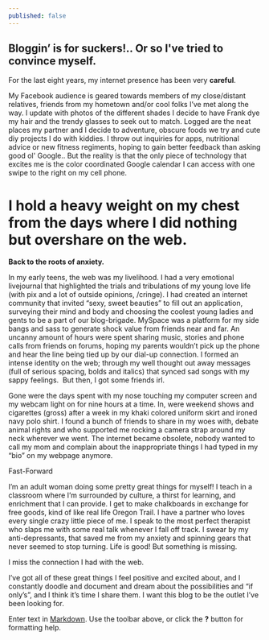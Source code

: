 ```yaml
---
published: false
---
```

## Bloggin’ is for suckers!.. Or so I've tried to convince myself. ##

For the last eight years, my internet presence has been very **careful**. 

My Facebook audience is geared towards members of my close/distant relatives, friends from my hometown and/or cool folks I’ve met along the way. I update with photos of the different shades I decide to have Frank dye my hair and the trendy glasses to seek out to match. Logged are the neat places my partner and I decide to adventure, obscure foods we try and cute diy projects I do with kiddies. I throw out inquiries for apps, nutritional advice or new fitness regiments, hoping to gain better feedback than asking good ol' Google.. But the reality is that the only piece of technology that excites me is the color coordinated Google calendar I can access with one swipe to the right on my cell phone.

# I hold a heavy weight on my chest from the days where I did nothing but overshare on the web. #

**Back to the roots of anxiety.**

In my early teens, the web was my livelihood. I had a very emotional livejournal that highlighted the trials and tribulations of my young love life (with pix and a lot of outside opinions, /cringe). I had created an internet community that invited “sexy, sweet beauties” to fill out an application, surveying their mind and body and choosing the coolest young ladies and gents to be a part of our blog-brigade. MySpace was a platform for my side bangs and sass to generate shock value from friends near and far. An uncanny amount of hours were spent sharing music, stories and phone calls from friends on forums, hoping my parents wouldn’t pick up the phone and hear the line being tied up by our dial-up connection. I formed an intense identity on the web; through my well thought out away messages (full of serious spacing, bolds and italics) that synced sad songs with my sappy feelings. 
 But then, I got some friends irl.

Gone were the days spent with my nose touching my computer screen and my webcam light on for nine hours at a time. In, were weekend shows and cigarettes (gross) after a week in my khaki colored uniform skirt and ironed navy polo shirt. I found a bunch of friends to share in my woes with, debate animal rights and who supported me rocking a camera strap around my neck wherever we went. The internet became obsolete, nobody wanted to call my mom and complain about the inappropriate things I had typed in my “bio” on my webpage anymore. 

Fast-Forward

I’m an adult woman doing some pretty great things for myself! I teach in a classroom where I’m surrounded by culture, a thirst for learning, and enrichment that I can provide. I get to make chalkboards in exchange for free goods, kind of like real life Oregon Trail. I have a partner who loves every single crazy little piece of me. I speak to the most perfect therapist who slaps me with some real talk whenever I fall off track. I swear by my anti-depressants, that saved me from my anxiety and spinning gears that never seemed to stop turning. Life is good! But something is missing.

I miss the connection I had with the web.

I’ve got all of these great things I feel positive and excited about, and I constantly doodle and document and dream about the possibilities and “if only’s”, and I think it’s time I share them. I want this blog to be the outlet I’ve been looking for. 

Enter text in [Markdown](http://daringfireball.net/projects/markdown/). Use the toolbar above, or click the **?** button for formatting help.
